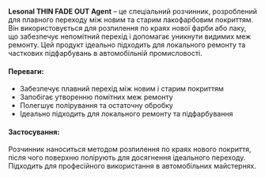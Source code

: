 **Lesonal THIN FADE OUT Agent** – це спеціальний розчинник, розроблений для плавного переходу між новим та старим лакофарбовим покриттям. Він використовується для розпилення по краях нової фарби або лаку, що забезпечує непомітний перехід і допомагає уникнути видимих меж ремонту. Цей продукт ідеально підходить для локального ремонту та часткових підфарбувань в автомобільній промисловості.

#### Переваги:

- Забезпечує плавний перехід між новим і старим покриттям
- Запобігає утворенню помітних меж ремонту
- Полегшує полірування та остаточну обробку
- Ідеально підходить для локального ремонту та підфарбування

#### Застосування:

Розчинник наноситься методом розпилення по краях нового покриття, після чого поверхню полірують для досягнення ідеального переходу. Підходить для професійного використання в автомобільних майстернях.
